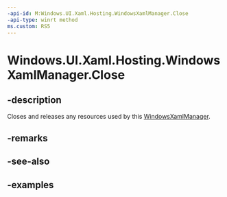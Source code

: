 ```yaml
---
-api-id: M:Windows.UI.Xaml.Hosting.WindowsXamlManager.Close
-api-type: winrt method
ms.custom: RS5
---
```


<!-- Method syntax.
public void WindowsXamlManager.Close()
-->

# Windows.UI.Xaml.Hosting.WindowsXamlManager.Close

## -description
Closes and releases any resources used by this [WindowsXamlManager](windowsxamlmanager.md).

## -remarks

## -see-also

## -examples
